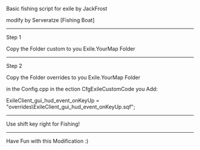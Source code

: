 Basic fishing script for exile by JackFrost 

modify by Serveratze [Fishing Boat]

---------------------------------------------------------------------------------

Step 1

Copy the Folder custom to you Exile.YourMap Folder

---------------------------------------------------------------------------------

Step 2

Copy the Folder overrides to you Exile.YourMap Folder

in the Config.cpp in the ection CfgExileCustomCode you Add:

ExileClient_gui_hud_event_onKeyUp = "overrides\ExileClient_gui_hud_event_onKeyUp.sqf";

---------------------------------------------------------------------------------

Use shift key right for Fishing!

---------------------------------------------------------------------------------

Have Fun with this Modification :)
